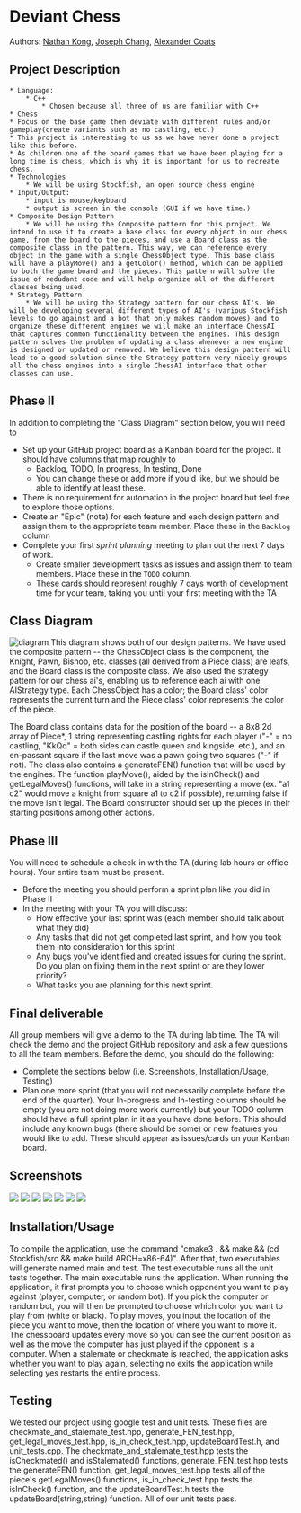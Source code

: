   
# Deviant Chess
 
 Authors: [Nathan Kong](https://github/NateGaNe),
	[Joseph Chang](https://github.com/DevoTrix),
	[Alexander Coats](https://github.com/swifteralex)


## Project Description
 	* Language:
        * C++
            * Chosen because all three of us are familiar with C++
    * Chess
    * Focus on the base game then deviate with different rules and/or gameplay(create variants such as no castling, etc.)
    * This project is interesting to us as we have never done a project like this before.
    * As children one of the board games that we have been playing for a long time is chess, which is why it is important for us to recreate chess.
    * Technologies
        * We will be using Stockfish, an open source chess engine
    * Input/Output:
        * input is mouse/keyboard
        * output is screen in the console (GUI if we have time.)
    * Composite Design Pattern
        * We will be using the Composite pattern for this project. We intend to use it to create a base class for every object in our chess game, from the board to the pieces, and use a Board class as the composite class in the pattern. This way, we can reference every object in the game with a single ChessObject type. This base class will have a playMove() and a getColor() method, which can be applied to both the game board and the pieces. This pattern will solve the issue of redudant code and will help organize all of the different classes being used.
    * Strategy Pattern 
        * We will be using the Strategy pattern for our chess AI's. We will be developing several different types of AI's (various Stockfish levels to go against and a bot that only makes random moves) and to organize these different engines we will make an interface ChessAI that captures common functionality between the engines. This design pattern solves the problem of updating a class whenever a new engine is designed or updated or removed. We believe this design pattern will lead to a good solution since the Strategy pattern very nicely groups all the chess engines into a single ChessAI interface that other classes can use.
 
  ## Phase II
  In addition to completing the "Class Diagram" section below, you will need to 
  * Set up your GitHub project board as a Kanban board for the project. It should have columns that map roughly to 
    * Backlog, TODO, In progress, In testing, Done
    * You can change these or add more if you'd like, but we should be able to identify at least these.
  * There is no requirement for automation in the project board but feel free to explore those options.
  * Create an "Epic" (note) for each feature and each design pattern and assign them to the appropriate team member. Place these in the `Backlog` column
  * Complete your first *sprint planning* meeting to plan out the next 7 days of work.
    * Create smaller development tasks as issues and assign them to team members. Place these in the `TODO` column.
    * These cards should represent roughly 7 days worth of development time for your team, taking you until your first meeting with the TA
  ## Class Diagram
  ![diagram](https://i.imgur.com/oCrqYZO.png)
  This diagram shows both of our design patterns. We have used the composite pattern -- the ChessObject class is the component, the Knight, Pawn, Bishop, etc. classes (all derived from a Piece class) are leafs, and the Board class is the composite class. We also used the strategy pattern for our chess ai's, enabling us to reference each ai with one AIStrategy type. Each ChessObject has a color; the Board class' color represents the current turn and the Piece class' color represents the color of the piece.
  
  The Board class contains data for the position of the board -- a 8x8 2d array of Piece*, 1 string representing castling rights for each player ("-" = no castling, "KkQq" = both sides can castle queen and kingside, etc.), and an en-passant square if the last move was a pawn going two squares ("-" if not). The class also contains a generateFEN() function that will be used by the engines. The function playMove(), aided by the isInCheck() and getLegalMoves() functions, will take in a string representing a move (ex. "a1 c2" would move a knight from square a1 to c2 if possible), returning false if the move isn't legal. The Board constructor should set up the pieces in their starting positions among other actions.
 
  ## Phase III
  You will need to schedule a check-in with the TA (during lab hours or office hours). Your entire team must be present. 
  * Before the meeting you should perform a sprint plan like you did in Phase II
  * In the meeting with your TA you will discuss: 
    - How effective your last sprint was (each member should talk about what they did)
    - Any tasks that did not get completed last sprint, and how you took them into consideration for this sprint
    - Any bugs you've identified and created issues for during the sprint. Do you plan on fixing them in the next sprint or are they lower priority?
    - What tasks you are planning for this next sprint.

  ## Final deliverable
  All group members will give a demo to the TA during lab time. The TA will check the demo and the project GitHub repository and ask a few questions to all the team members. 
  Before the demo, you should do the following:
  * Complete the sections below (i.e. Screenshots, Installation/Usage, Testing)
  * Plan one more sprint (that you will not necessarily complete before the end of the quarter). Your In-progress and In-testing columns should be empty (you are not doing more work currently) but your TODO column should have a full sprint plan in it as you have done before. This should include any known bugs (there should be some) or new features you would like to add. These should appear as issues/cards on your Kanban board. 
 
 ## Screenshots
  <!--Screenshots of the input/output after running your application-->
  ![](https://i.imgur.com/6UWmq09.png)
  ![](https://i.imgur.com/lo0eDcO.png)
  ![](https://i.imgur.com/oPqLcIQ.png)
  ![](https://i.imgur.com/gnRRKx1.png)
  ![](https://i.imgur.com/QA9WUTT.png)
  ![](https://i.imgur.com/82jHgG3.png)
  ![](https://i.imgur.com/bzNksZY.png)
 ## Installation/Usage
  <!--Instructions on installing and running your application --->
To compile the application, use the command "cmake3 . && make && (cd Stockfish/src && make build ARCH=x86-64)".  After that, two executables will generate named main and test. The test executable runs all the unit tests together. The main executable runs the application. When running the application, it first prompts you to choose which opponent you want to play against (player, computer, or random bot). If you pick the computer or random bot, you will then be prompted to choose which color you want to play from (white or black). To play moves, you input the location of the piece you want to move, then the location of where you want to move it. The chessboard updates every move so you can see the current position as well as the move the computer has just played if the opponent is a computer. When a stalemate or checkmate is reached, the application asks whether you want to play again, selecting no exits the application while selecting yes restarts the entire process.
 ## Testing
  <!--How was your project tested/validated? If you used CI, you should have a "build passing" badge in this README. --->
We tested our project using google test and unit tests. These files are checkmate_and_stalemate_test.hpp, generate_FEN_test.hpp, get_legal_moves_test.hpp, is_in_check_test.hpp, updateBoardTest.h, and unit_tests.cpp. The checkmate_and_stalemate_test.hpp tests the isCheckmated() and isStalemated() functions, generate_FEN_test.hpp tests the generateFEN() function, get_legal_moves_test.hpp tests all of the piece's getLegalMoves() functions, is_in_check_test.hpp tests the isInCheck() function, and the updateBoardTest.h tests the updateBoard(string,string) function. All of our unit tests pass.
 
